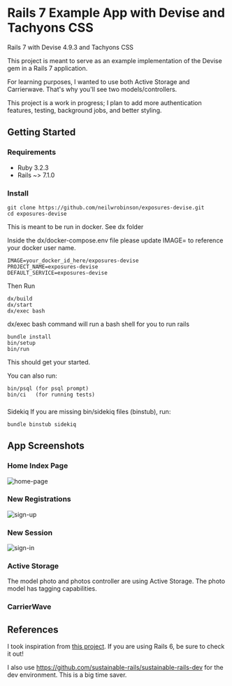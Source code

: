 # Rails 7 Example App with Devise and Tachyons CSS
Rails 7 with Devise 4.9.3 and Tachyons CSS

This project is meant to serve as an example implementation of the Devise gem in a Rails 7 application. 

For learning purposes, I wanted to use both Active Storage and Carrierwave. That's why you'll see two models/controllers. 

This project is a work in progress; I plan to add more authentication features, testing, background jobs, and better styling.

## Getting Started

### Requirements
- Ruby 3.2.3
- Rails ~> 7.1.0

### Install

```
git clone https://github.com/neilwrobinson/exposures-devise.git
cd exposures-devise
```

This is meant to be run in docker. See dx folder

Inside the dx/docker-compose.env file please update IMAGE= to reference your docker user name.
```
IMAGE=your_docker_id_here/exposures-devise
PROJECT_NAME=exposures-devise
DEFAULT_SERVICE=exposures-devise
```
Then Run
```
dx/build
dx/start
dx/exec bash 
```
dx/exec bash command will run a bash shell for you to run rails


```
bundle install
bin/setup
bin/run
```
This should get your started.

You can also run:
```
bin/psql (for psql prompt)
bin/ci   (for running tests)

```

### 
Sidekiq
If you are missing bin/sidekiq files (binstub), run:
```
bundle binstub sidekiq
```
## App Screenshots

### Home Index Page
![home-page](/media/2022-06-08-150451_1600x900_scrot.png)

### New Registrations

![sign-up](/media/2022-06-08-150511_1600x900_scrot.png)

### New Session

![sign-in](/media/2022-06-08-150325_1600x900_scrot.png)

### Active Storage

The model photo and photos controller are using Active Storage. The photo model has tagging capabilities.

### CarrierWave



## References

I took inspiration from [this project](https://github.com/imhta/rails_6_devise_example). If you are using Rails 6, be sure to check it out!

I also use https://github.com/sustainable-rails/sustainable-rails-dev for the dev environment. This is a big time saver.
